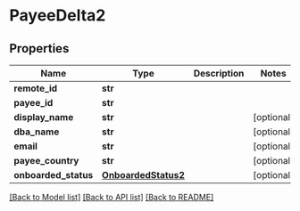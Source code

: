 # PayeeDelta2

## Properties
Name | Type | Description | Notes
------------ | ------------- | ------------- | -------------
**remote_id** | **str** |  | 
**payee_id** | **str** |  | 
**display_name** | **str** |  | [optional] 
**dba_name** | **str** |  | [optional] 
**email** | **str** |  | [optional] 
**payee_country** | **str** |  | [optional] 
**onboarded_status** | [**OnboardedStatus2**](OnboardedStatus2.md) |  | [optional] 

[[Back to Model list]](../README.md#documentation-for-models) [[Back to API list]](../README.md#documentation-for-api-endpoints) [[Back to README]](../README.md)


